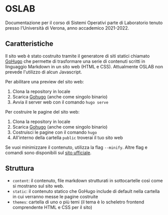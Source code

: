 # OSLAB

Documentazione per il corso di Sistemi Operativi parte di Laboratorio tenuto presso l'Università di Verona, anno accademico 2021-2022.

## Caratteristiche

Il sito web è stato costruito tramite il generatore di siti statici chiamato [GoHugo](https://gohugo.io/) che permette di trasformare una serie di contenuti scritti in linguaggio Markdown in un sito web (HTML e CSS). Attualmente OSLAB non prevede l'utilizzo di alcun Javascript.

Per abilitare una preview del sito web:
1. Clona la repository in locale
2. Scarica [Gohugo](https://gohugo.io/) (anche come singolo binario)
3. Avvia il server web con il comando `hugo serve`

Per costruire le pagine del sito web:
1. Clona la repository in locale
2. Scarica [Gohugo](https://gohugo.io/) (anche come singolo binario)
3. Costruisci le pagine con il comando `hugo`
4. All'interno della cartella `public` troverai il tuo sito web

Se vuoi minimizzare il contenuto, utilizza la flag `--minify`. Altre flag e comandi sono disponibili sul [sito ufficiale](https://gohugo.io/commands/hugo/).

## Struttura

* `content`: il contenuto, file markdown strutturati in sottocartelle così come si mostrano sul sito web.
* `static`: il contenuto statico che GoHugo include di default nella cartella in cui verranno messe le pagine costruite
* `themes`: cartella di uno o più temi (il tema è lo scheletro frontend comprendente HTML e CSS per il sito) 